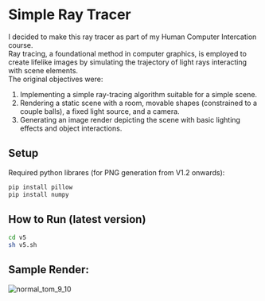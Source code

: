 # Simple Ray Tracer
I decided to make this ray tracer as part of my Human Computer Intercation course. <br>
Ray tracing, a foundational method in computer graphics, is employed to create lifelike images by simulating the trajectory of light rays interacting with scene elements.<br>
The original objectives were:
<ol>
<li>Implementing a simple ray-tracing algorithm suitable for a simple scene.</li>
<li>Rendering a static scene with a room, movable shapes (constrained to a couple balls), a fixed light source, and a camera.</li>
<li>Generating an image render depicting the scene with basic lighting effects and object interactions.</li>
</ol>

## Setup
Required python librares (for PNG generation from V1.2 onwards):
```bash
pip install pillow
pip install numpy
```

## How to Run (latest version)
```bash
cd v5
sh v5.sh
```

## Sample Render:
![normal_tom_9_10](https://github.com/DhruvShrimali/SimpleRayTracer/assets/95020813/95e59a9f-c911-47e8-9067-9ef42c097772)

